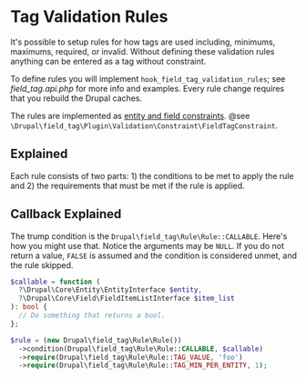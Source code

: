 <!--
id: validation
tags: api
-->

# Tag Validation Rules

It's possible to setup rules for how tags are used including, minimums, maximums, required, or invalid. Without defining these validation rules anything can be entered as a tag without constraint.

To define rules you will implement `hook_field_tag_validation_rules`; see _field\_tag.api.php_ for more info and examples. Every rule change requires that you rebuild the Drupal caches.

The rules are implemented as [entity and field constraints](https://www.drupal.org/docs/drupal-apis/entity-api/entity-validation-api/entity-validation-api-overview). @see `\Drupal\field_tag\Plugin\Validation\Constraint\FieldTagConstraint`.

## Explained

Each rule consists of two parts: 1) the conditions to be met to apply the rule and 2) the requirements that must be met if the rule is applied.

## Callback Explained

The trump condition is the `Drupal\field_tag\Rule\Rule::CALLABLE`. Here's how you might use that. Notice the arguments may be `NULL`.  If you do not return a value, `FALSE` is assumed and the condition is considered unmet, and the rule skipped.

```php
$callable = function (
  ?\Drupal\Core\Entity\EntityInterface $entity,
  ?\Drupal\Core\Field\FieldItemListInterface $item_list
): bool {
  // Do something that returns a bool.
};

$rule = (new Drupal\field_tag\Rule\Rule())
  ->condition(Drupal\field_tag\Rule\Rule::CALLABLE, $callable)
  ->require(Drupal\field_tag\Rule\Rule::TAG_VALUE, 'foo')
  ->require(Drupal\field_tag\Rule\Rule::TAG_MIN_PER_ENTITY, 1);
```
